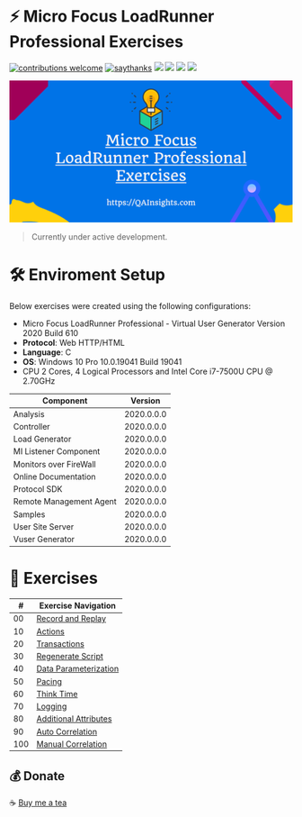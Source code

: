 # ⚡ Micro Focus LoadRunner Professional Exercises

[![contributions welcome](https://img.shields.io/badge/contributions-welcome-1EAEDB)]()
[![saythanks](https://img.shields.io/badge/say-thanks-1EAEDB.svg)](https://saythanks.io/to/catch.nkn%40gmail.com)
[![](https://img.shields.io/badge/license-MIT-0a0a0a.svg?style=flat&colorA=1EAEDB)](https://qainsights.com)
[![](https://img.shields.io/badge/%E2%9D%A4-QAInsights-0a0a0a.svg?style=flat&colorA=1EAEDB)](https://qainsights.com)
[![](https://img.shields.io/badge/%E2%9D%A4-YouTube%20Channel-0a0a0a.svg?style=flat&colorA=1EAEDB)](https://www.youtube.com/user/QAInsights?sub_confirmation=1)
[![](https://img.shields.io/badge/donate-paypal-1EAEDB)](https://www.paypal.com/paypalme/NAVEENKUMARN)

![LoadRunner Exercises](./assets/Banner.png)

> Currently under active development.

# 🛠 Enviroment Setup

Below exercises were created using the following configurations:

- Micro Focus LoadRunner Professional - Virtual User Generator Version 2020 Build 610
- **Protocol**: Web HTTP/HTML
- **Language**: C
- **OS**: Windows 10 Pro 10.0.19041 Build 19041
- CPU 2 Cores, 4 Logical Processors and Intel Core i7-7500U CPU @ 2.70GHz


|   Component   |   Version |
|   ---------   |   ------- |
|   Analysis    |   2020.0.0.0  |
|   Controller  |   2020.0.0.0  |
|   Load Generator  |   2020.0.0.0  |
|   MI Listener Component   |   2020.0.0.0  |
|   Monitors over FireWall  |   2020.0.0.0  |
|   Online Documentation    |   2020.0.0.0  |
|   Protocol SDK    |   2020.0.0.0  |
|   Remote Management Agent |   2020.0.0.0  |
|   Samples |   2020.0.0.0  |
|   User Site Server    |   2020.0.0.0  |
|   Vuser Generator |   2020.0.0.0  |

  
# 🏑 Exercises

|   **#**       |   **Exercise Navigation**    |
|   -----       |   -----------------------    |
|   00          |   [Record and Replay](https://github.com/QAInsights/LoadRunner-Exercises/blob/master/00-Recording-Replay/00-Recording-Replay.md)   |
|   10          |   [Actions](https://github.com/QAInsights/LoadRunner-Exercises/blob/master/10-Actions/10-Actions.md)                               |
|   20          |   [Transactions](https://github.com/QAInsights/LoadRunner-Exercises/blob/master/20-Transactions/20-Transactions.md)                |   
|   30          |   [Regenerate Script](https://github.com/QAInsights/LoadRunner-Exercises/blob/master/30-Regenerate-Script/30-Regenerate.md)        |   
|   40          |   [Data Parameterization](https://github.com/QAInsights/LoadRunner-Exercises/blob/master/40-Data-Parameterization/40-Data-Parameterization.md)        |
|   50          |   [Pacing](https://github.com/QAInsights/LoadRunner-Exercises/blob/master/50-Pacing/50-Pacing.md)        |   
|   60          |   [Think Time](https://github.com/QAInsights/LoadRunner-Exercises/blob/master/60-ThinkTime/60-ThinkTime.md)        |
|   70          |   [Logging](https://github.com/QAInsights/LoadRunner-Exercises/blob/master/70-Logging/70-Logging.md)        |
|   80          |   [Additional Attributes](https://github.com/QAInsights/LoadRunner-Exercises/blob/master/80-AdditionalAttributes/80-AdditionalAttributes.md)        |
|   90          |   [Auto Correlation](https://github.com/QAInsights/LoadRunner-Exercises/blob/master/90-AutoCorrelation/90-AutoCorrelation.md)        |
|   100          |  [Manual Correlation](https://github.com/QAInsights/LoadRunner-Exercises/blob/master/100-ManualCorrelation/100-ManualCorrelation.md)        |

## 💰 Donate
☕ <a target="_blank" href="https://www.buymeacoffee.com/qainsights">Buy me a tea</a>